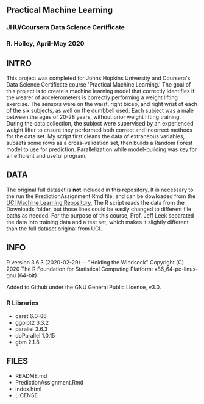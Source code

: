 ## Practical Machine Learning
### JHU/Coursera Data Science Certificate
### R. Holley, April-May 2020

## INTRO
This project was completed for Johns Hopkins University and Coursera's Data Science Certificate course 'Practical Machine Learning.' The goal of this project is to create a machine learning model that correctly identifies if the wearer of accelerometers is correctly performing a weight lifting exercise. The sensors were on the waist, right bicep, and right wrist of each of the six subjects, as well on the dumbbell used. Each subject was a male between the ages of 20-28 years, without prior weight lifting training. During the data collection, the subject were supervised by an experienced weight lifter to ensure they performed both correct and incorrect methods for the data set.
My script first cleans the data of extraneous variables, subsets some rows as a cross-validation set, then builds a Random Forest model to use for prediction. Parallelization while model-building was key for an efficient and useful program. 

## DATA
The original full dataset is **not** included in this repository. It is necessary to the run the PredictionAssignment.Rmd file, and can be dowloaded from the [UCI Machine Learning Repository.](http://archive.ics.uci.edu/ml/datasets/Weight+Lifting+Exercises+monitored+with+Inertial+Measurement+Units) The R script reads the data from the Downloads folder, but those lines could be easily changed to different file paths as needed. For the purpose of this course, Prof. Jeff Leek separated the data into training data and a test set, which makes it slightly different than the full dataset original from UCI.


## INFO
R version 3.6.3 (2020-02-29) -- "Holding the Windsock"
Copyright (C) 2020 The R Foundation for Statistical Computing
Platform: x86_64-pc-linux-gnu (64-bit)

Added to Github under the GNU General Public License, v3.0.

### R Libraries
* caret 6.0-86
* ggplot2 3.3.2
* parallel 3.6.3
* doParallel 1.0.15
* gbm 2.1.8

## FILES
* README.md
* PredictionAssignment.Rmd
* index.html
* LICENSE
